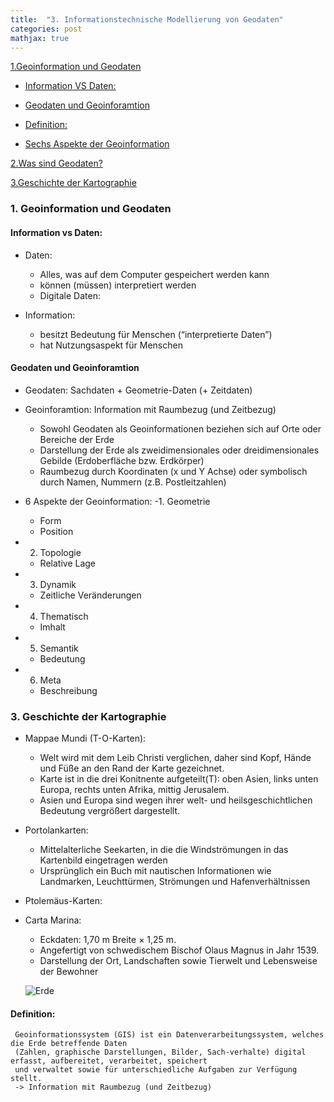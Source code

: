 ```yaml
---
title:  "3. Informationstechnische Modellierung von Geodaten"
categories: post
mathjax: true
---
```


[1.Geoinformation und Geodaten](#1-geoinformation-und-geodaten)
   
   - [Information VS Daten:](#information-vs-daten)
   
   - [Geodaten und Geoinforamtion](#geodaten-und-geoinformation)
    
   - [Definition:](#definition)

   - [Sechs Aspekte der Geoinformation](#sechs-aspekte-der-geoinformation)

[2.Was sind Geodaten?](#2-was-sind-geodaten?)

[3.Geschichte der Kartographie](#3-geschichte-der-kartographie)




### 1. Geoinformation und Geodaten

#### Information vs Daten: 
- Daten: 
  * Alles, was auf dem Computer gespeichert werden kann
  * können (müssen) interpretiert werden
  * Digitale Daten: 
  
- Information:
  * besitzt Bedeutung für Menschen (“interpretierte Daten”)
  * hat Nutzungsaspekt für Menschen
  
 #### Geodaten und Geoinforamtion
  
 - Geodaten:  Sachdaten + Geometrie-Daten (+ Zeitdaten) 
 - Geoinforamtion: Information mit Raumbezug (und Zeitbezug)
   - Sowohl Geodaten als Geoinformationen beziehen sich auf Orte oder Bereiche der Erde
   - Darstellung der Erde als zweidimensionales oder dreidimensionales Gebilde (Erdoberfläche bzw. Erdkörper)
   - Raumbezug durch Koordinaten (x und Y Achse) oder symbolisch durch Namen, Nummern (z.B. Postleitzahlen)
   
 - 6 Aspekte der Geoinformation: 
   -1. Geometrie
      * Form 
      * Position 
  - 2. Topologie
      * Relative Lage 
  - 3. Dynamik 
      * Zeitliche Veränderungen 
  - 4. Thematisch 
      * Imhalt
  - 5. Semantik 
      * Bedeutung 
  - 6. Meta 
      * Beschreibung 

### 3. Geschichte der Kartographie 

- Mappae Mundi (T-O-Karten): 
   * Welt wird mit dem Leib Christi verglichen, daher sind Kopf, Hände und Füße an den Rand der Karte gezeichnet.
   * Karte ist in die drei Konitnente aufgeteilt(T): oben Asien, links unten Europa, rechts unten Afrika, mittig Jerusalem. 
   * Asien und Europa sind wegen ihrer welt- und heilsgeschichtlichen Bedeutung vergrößert dargestellt.
- Portolankarten: 
   * Mittelalterliche Seekarten, in die die Windströmungen in das Kartenbild eingetragen werden
   * Ursprünglich ein Buch mit nautischen Informationen wie Landmarken, Leuchttürmen, Strömungen und Hafenverhältnissen
   
- Ptolemäus-Karten: 

- Carta Marina:
   * Eckdaten:  1,70 m Breite × 1,25 m.
   * Angefertigt von schwedischem Bischof Olaus Magnus in Jahr 1539. 
   * Darstellung der Ort, Landschaften sowie Tierwelt und Lebensweise der Bewohner 

  ![Erde](https://github.com/Monsieur-Park/monsieur-park.github.io/blob/master/_Images/Carta_Marina.jpeg?raw=true)

#### Definition: 
     Geoinformationssystem (GIS) ist ein Datenverarbeitungssystem, welches die Erde betreffende Daten 
     (Zahlen, graphische Darstellungen, Bilder, Sach-verhalte) digital erfasst, aufbereitet, verarbeitet, speichert 
     und verwaltet sowie für unterschiedliche Aufgaben zur Verfügung stellt.
     -> Information mit Raumbezug (und Zeitbezug)
     









      
